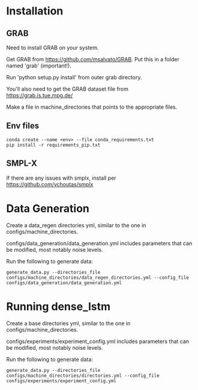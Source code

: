 
# Installation

## GRAB
Need to install GRAB on your system.

Get GRAB from https://github.com/msalvato/GRAB. Put this in a folder named 'grab' (important!).

Run 'python setup.py install' from outer grab directory.

You'll also need to get the GRAB dataset file from https://grab.is.tue.mpg.de/

Make a file in machine_directories that points to the appropriate files.

## Env files

    conda create --name <env> --file conda_requirements.txt
    pip install -r requirements_pip.txt

## SMPL-X

If there are any issues with smplx, install per https://github.com/vchoutas/smplx

# Data Generation

Create a data_regen directories yml, similar to the one in configs/machine_directories.

configs/data_generation/data_generation.yml includes parameters that can be modified, most notably noise levels.


Run the following to generate data:

    generate_data.py --directories_file configs/machine_directories/data_regen_directories.yml --config_file configs/data_generation/data_generation.yml


# Running dense_lstm
Create a base directories yml, similar to the one in configs/machine_directories.

configs/experiments/experiment_config.yml includes parameters that can be modified, most notably noise levels.


Run the following to generate data:

    generate_data.py --directories_file configs/machine_directories/directories.yml --config_file configs/experiments/experiment_config.yml


